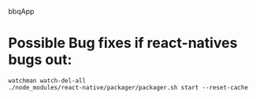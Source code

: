 bbqApp

# Possible Bug fixes if react-natives bugs out:
 ```
 watchman watch-del-all
./node_modules/react-native/packager/packager.sh start --reset-cache
 ```

